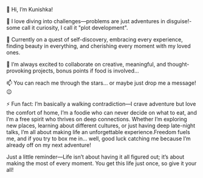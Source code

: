 👋 Hi, I’m Kunishka!

👀 I love diving into challenges—problems are just adventures in disguise!- some call it curiosity, I call it "plot development".

🌱 Currently on a quest of self-discovery, embracing every experience, finding beauty in everything, and cherishing every moment with my loved ones.

💞️ I’m always excited to collaborate on creative, meaningful, and thought-provoking projects, bonus points if food is involved... 

📫 You can reach me through the stars… or maybe just drop me a message! 😉

⚡ Fun fact: I’m basically a walking contradiction—I crave adventure but love the comfort of home, I’m a foodie who can never decide on what to eat, and I’m a free spirit who thrives on deep connections. Whether I’m exploring new places, learning about different cultures, or just having deep late-night talks, I’m all about making life an unforgettable experience.Freedom fuels me, and if you try to box me in… well, good luck catching me because I’m already off on my next adventure!

Just a little reminder—Life isn’t about having it all figured out; it’s about making the most of every moment. You get this life just once, so give it your all!
